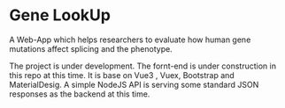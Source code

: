 # Gene LookUp

A Web-App which helps researchers to evaluate how human gene mutations affect splicing and the phenotype.

The project is under development. The fornt-end is under construction in this repo at this time. It is base on Vue3 , Vuex, Bootstrap and MaterialDesig.
A simple NodeJS API is serving some standard JSON responses as the backend at this time.
